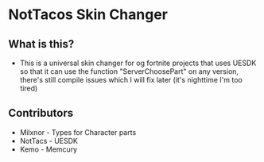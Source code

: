 # NotTacos Skin Changer
## What is this?
- This is a universal skin changer for og fortnite projects that uses UESDK so that it can use the function "ServerChoosePart" on any version, there's still compile issues which I will fix later (it's nighttime I'm too tired)
## Contributors
- Milxnor - Types for Character parts
- NotTacs - UESDK
- Kemo - Memcury
